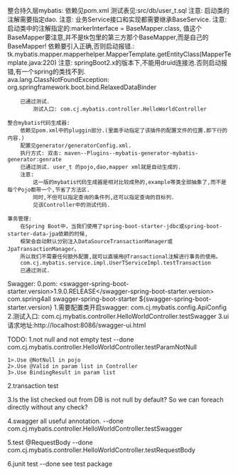 整合持久层mybatis:
        依赖见pom.xml
        测试表见:src/db/user_t.sql
        注意:
            启动类的注解需要指定dao.
        注意:
            业务Service接口和实现都需要继承BaseService.
        注意:
            启动类中的注解指定的:markerInterface = BaseMapper.class, 值这个BaseMapper要注意,并不是tk包里的第三方那个BaseMapper,而是自己的BaseMapper! 依赖要引入正确,否则启动报错.:
            tk.mybatis.mapper.mapperhelper.MapperTemplate.getEntityClass(MapperTemplate.java:220)
        注意:
            springBoot2.x的版本下,不能用druid连接池.否则启动报错,有一个spring的类找不到.       
            ava.lang.ClassNotFoundException: org.springframework.boot.bind.RelaxedDataBinder
            
        已通过测试.
            测试入口: com.cj.mybatis.controller.HelloWorldController

    整合mybatis代码生成器:
        依赖见pom.xml中的pluggin部分.(里面手动指定了该插件的配置文件的位置.即下行的内容.)
        配置见generator/generatorConfig.xml.
        执行方式: 双击: maven--Plugins--mybatis-generator-mybatis-generator:genrate
        已通过测试. user_t 的pojo,dao,mapper xml就是自动生成的.
        注意:
            这一版的mybatis代码生成器是相对比较成熟的,example等类全部抽象了,而不是每个Pojo都带一个,节省了方法区.
            同时,不但可以指定查询的条件列,还可以指定查询的目标列.
            见该Controller中的测试代码.

    事务管理:
        在Spring Boot中，当我们使用了spring-boot-starter-jdbc或spring-boot-starter-data-jpa依赖的时候,
        框架会自动默认分别注入DataSourceTransactionManager或JpaTransactionManager。
        所以我们不需要任何额外配置,就可以直接用@Transactional注解进行事务的使用。
        com.cj.mybatis.service.impl.UserTServiceImpl.testTransaction
        已通过测试.
        
Swagger:
    0.pom:
        <swagger-spring-boot-starter.version>1.9.0.RELEASE</swagger-spring-boot-starter.version>
        <dependency>
            <groupId>com.spring4all</groupId>
            <artifactId>swagger-spring-boot-starter</artifactId>
            <version>${swagger-spring-boot-starter.version}</version>
        </dependency>
    1.需要配置类开启swagger: com.cj.mybatis.config.ApiConfig
    2.测试入口: com.cj.mybatis.controller.HelloWorldController.testSwagger
    3.ui请求地址:http://localhost:8086/swagger-ui.html
   
   
TODO:
1.not null and not empty test --done
    com.cj.mybatis.controller.HelloWorldController.testParamNotNull

    1>.Use @NotNull in pojo
    2>.Use @Valid in param list in Controller
    3>.Use BindingResult in param list

2.transaction test

3.Is the list checked out from DB is not null by default? So we can foreach directly without any check? 

4.swagger all useful annotation. --done
    com.cj.mybatis.controller.HelloWorldController.testSwagger

5.test @RequestBody --done
    com.cj.mybatis.controller.HelloWorldController.testRequestBody
    
6.junit test --done
    see test package
